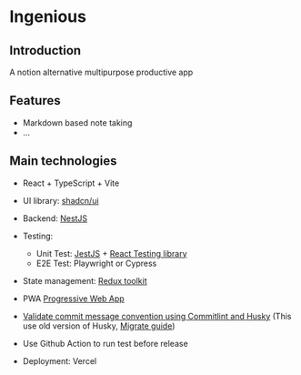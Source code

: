 # Ingenious

## Introduction

A notion alternative multipurpose productive app

## Features

- Markdown based note taking
- ...

## Main technologies

- React + TypeScript + Vite
- UI library: [shadcn/ui](https://ui.shadcn.com/)
- Backend: [NestJS](https://docs.nestjs.com/)
- Testing:

  - Unit Test: [JestJS](https://jestjs.io/docs/getting-started) + [React Testing library](https://jestjs.io/docs/tutorial-react)
  - E2E Test: Playwright or Cypress

- State management: [Redux toolkit](https://redux-toolkit.js.org/introduction/getting-started)
- PWA [Progressive Web App](https://web.dev/explore/progressive-web-apps)
- [Validate commit message convention using Commitlint and Husky](https://dev.to/omarzi/how-to-validate-commit-message-convention-using-commitlint-and-husky-aaa) (This use old version of Husky, [Migrate guide](https://typicode.github.io/husky/migrate-from-v4.html))
- Use Github Action to run test before release
- Deployment: Vercel
